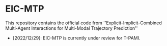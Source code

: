 # EIC-MTP

This repository contains the official code from ''Explicit-Implicit-Combined Multi-Agent Interactions for Multi-Modal Trajectory Prediction''

- [2022/12/29]: EIC-MTP is currently under review for T-PAMI.
